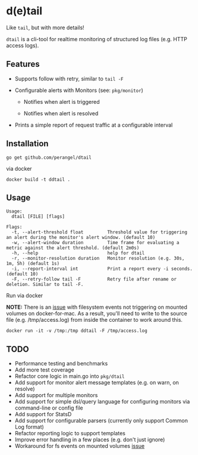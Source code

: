 d(e)tail
======

Like `tail`, but with more details!

`dtail` is a cli-tool for realtime monitoring of structured log files (e.g. HTTP access logs).

Features
--------

* Supports follow with retry, similar to `tail -F`

* Configurable alerts with Monitors (see: `pkg/monitor`)

    * Notifies when alert is triggered 

    * Notifies when alert is resolved

* Prints a simple report of request traffic at a configurable interval

Installation
------------

```
go get github.com/perangel/dtail
```

via docker

```
docker build -t ddtail .
```

Usage
-----
```
Usage:
  dtail [FILE] [flags]

Flags:
  -t, --alert-threshold float         Threshold value for triggering an alert during the monitor's alert window. (default 10)
  -w, --alert-window duration         Time frame for evaluating a metric against the alert threshold. (default 2m0s)
  -h, --help                          help for dtail
  -r, --monitor-resolution duration   Monitor resolution (e.g. 30s, 1m, 5h) (default 1s)
  -i, --report-interval int           Print a report every -i seconds. (default 10)
  -F, --retry-follow tail -F          Retry file after rename or deletion. Similar to tail -F.
  ```

Run via docker

**NOTE:** There is an [issue](https://github.com/docker/for-mac/issues/2375) with filesystem events not triggering on mounted volumes on docker-for-mac. As a result, you'll need to write to the source file (e.g. /tmp/access.log) from inside the container to work around this.

```
docker run -it -v /tmp:/tmp ddtail -F /tmp/access.log
```

TODO
----

* Performance testing and benchmarks
* Add more test coverage
* Refactor core logic in main.go into `pkg/dtail`
* Add support for monitor alert message templates (e.g. on warn, on resolve)
* Add support for multiple monitors
* Add support for simple dsl/query language for configuring monitors via command-line or config file
* Add support for StatsD 
* Add support for configurable parsers (currently only support Common Log format)
* Refactor reporting logic to support templates
* Improve error handling in a few places (e.g. don't just ignore)
* Workaround for fs events on mounted volumes [issue](https://github.com/docker/for-mac/issues/2375)
